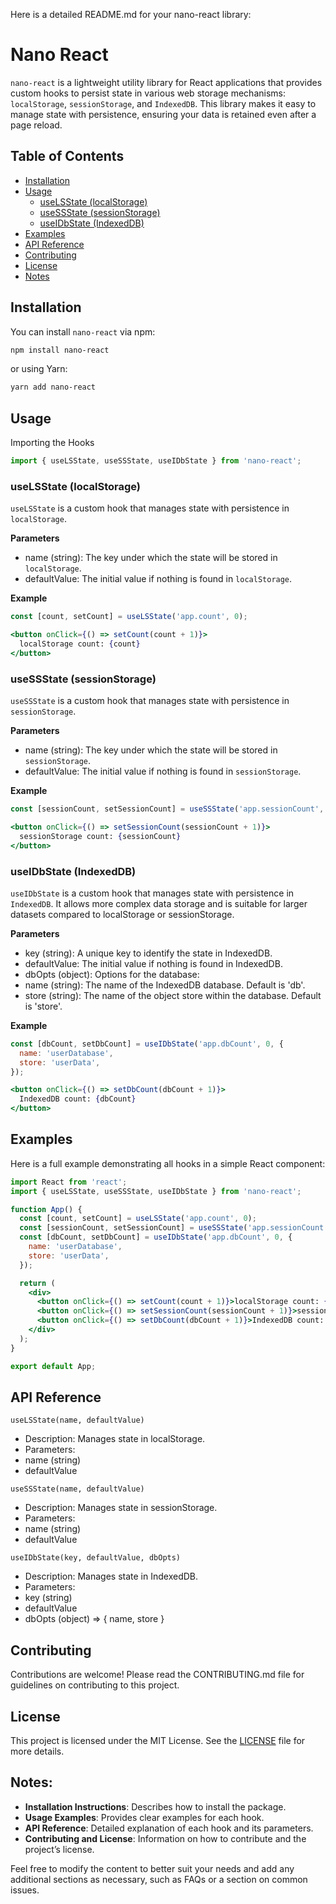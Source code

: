 Here is a detailed README.md for your nano-react library:

# Nano React

`nano-react` is a lightweight utility library for React applications that provides custom hooks to persist state in various web storage mechanisms: `localStorage`, `sessionStorage`, and `IndexedDB`. This library makes it easy to manage state with persistence, ensuring your data is retained even after a page reload.

## Table of Contents

- [Installation](#installation)
- [Usage](#usage)
  - [useLSState (localStorage)](#uselsstate-localstorage)
  - [useSSState (sessionStorage)](#usessstate-sessionstorage)
  - [useIDbState (IndexedDB)](#useidbstate-indexeddb)
- [Examples](#examples)
- [API Reference](#api-reference)
- [Contributing](#contributing)
- [License](#license)
- [Notes](#notes)

## Installation

You can install `nano-react` via npm:

```bash
npm install nano-react
```

or using Yarn:

```bash
yarn add nano-react
```

## Usage

Importing the Hooks

```jsx
import { useLSState, useSSState, useIDbState } from 'nano-react';
```

### useLSState (localStorage)

`useLSState` is a custom hook that manages state with persistence in `localStorage`.

**Parameters**

- name (string): The key under which the state will be stored in `localStorage`.
- defaultValue: The initial value if nothing is found in `localStorage`.

**Example**

```jsx
const [count, setCount] = useLSState('app.count', 0);

<button onClick={() => setCount(count + 1)}>
  localStorage count: {count}
</button>
```

### useSSState (sessionStorage)

`useSSState` is a custom hook that manages state with persistence in `sessionStorage`.

**Parameters**

- name (string): The key under which the state will be stored in `sessionStorage`.
- defaultValue: The initial value if nothing is found in `sessionStorage`.

**Example**

```jsx
const [sessionCount, setSessionCount] = useSSState('app.sessionCount', 0);

<button onClick={() => setSessionCount(sessionCount + 1)}>
  sessionStorage count: {sessionCount}
</button>
```

### useIDbState (IndexedDB)

`useIDbState` is a custom hook that manages state with persistence in `IndexedDB`. It allows more complex data storage and is suitable for larger datasets compared to localStorage or sessionStorage.

**Parameters**

- key (string): A unique key to identify the state in IndexedDB.
- defaultValue: The initial value if nothing is found in IndexedDB.
- dbOpts (object): Options for the database:
- name (string): The name of the IndexedDB database. Default is 'db'.
- store (string): The name of the object store within the database. Default is 'store'.

**Example**

```jsx
const [dbCount, setDbCount] = useIDbState('app.dbCount', 0, {
  name: 'userDatabase',
  store: 'userData',
});

<button onClick={() => setDbCount(dbCount + 1)}>
  IndexedDB count: {dbCount}
</button>
```

## Examples

Here is a full example demonstrating all hooks in a simple React component:

```jsx
import React from 'react';
import { useLSState, useSSState, useIDbState } from 'nano-react';

function App() {
  const [count, setCount] = useLSState('app.count', 0);
  const [sessionCount, setSessionCount] = useSSState('app.sessionCount', 0);
  const [dbCount, setDbCount] = useIDbState('app.dbCount', 0, {
    name: 'userDatabase',
    store: 'userData',
  });

  return (
    <div>
      <button onClick={() => setCount(count + 1)}>localStorage count: {count}</button>
      <button onClick={() => setSessionCount(sessionCount + 1)}>sessionStorage count: {sessionCount}</button>
      <button onClick={() => setDbCount(dbCount + 1)}>IndexedDB count: {dbCount}</button>
    </div>
  );
}

export default App;
```

## API Reference

`useLSState(name, defaultValue)`

- Description: Manages state in localStorage.
- Parameters:
- name (string)
- defaultValue

`useSSState(name, defaultValue)`

- Description: Manages state in sessionStorage.
- Parameters:
- name (string)
- defaultValue

`useIDbState(key, defaultValue, dbOpts)`

- Description: Manages state in IndexedDB.
- Parameters:
- key (string)
- defaultValue
- dbOpts (object) => { name, store }

## Contributing

Contributions are welcome! Please read the CONTRIBUTING.md file for guidelines on contributing to this project.

## License

This project is licensed under the MIT License. See the [LICENSE](LICENSE) file for more details.

## Notes:
- **Installation Instructions**: Describes how to install the package.
- **Usage Examples**: Provides clear examples for each hook.
- **API Reference**: Detailed explanation of each hook and its parameters.
- **Contributing and License**: Information on how to contribute and the project’s license. 

Feel free to modify the content to better suit your needs and add any additional sections as necessary, such as FAQs or a section on common issues.
